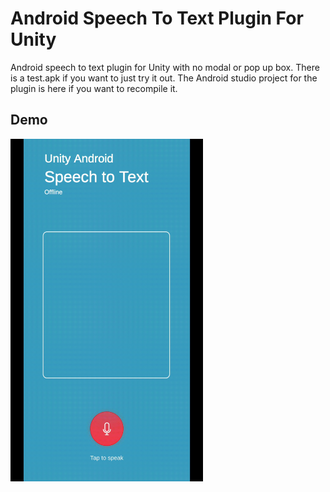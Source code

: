 # Android Speech To Text Plugin For Unity

Android speech to text plugin for Unity with no modal or pop up box.
There is a test.apk if you want to just try it out. 
The Android studio project for the plugin is here if you want to recompile it.

## Demo

<img src="Demos/demo.gif" width="308" height="548" />
